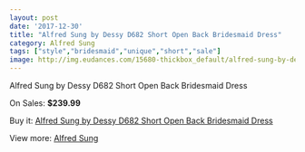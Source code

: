```yaml
---
layout: post
date: '2017-12-30'
title: "Alfred Sung by Dessy D682 Short Open Back Bridesmaid Dress"
category: Alfred Sung
tags: ["style","bridesmaid","unique","short","sale"]
image: http://img.eudances.com/15680-thickbox_default/alfred-sung-by-dessy-d682-short-open-back-bridesmaid-dress.jpg
---
```

Alfred Sung by Dessy D682 Short Open Back Bridesmaid Dress

On Sales: **$239.99**
<a href="https://www.eudances.com/en/alfred-sung/4630-alfred-sung-by-dessy-d682-short-open-back-bridesmaid-dress.html"><amp-img layout="responsive" width="600" height="600" src="//img.eudances.com/15680-thickbox_default/alfred-sung-by-dessy-d682-short-open-back-bridesmaid-dress.jpg" alt="Alfred Sung by Dessy D682 Short Open Back Bridesmaid Dress 0" /></a>
<a href="https://www.eudances.com/en/alfred-sung/4630-alfred-sung-by-dessy-d682-short-open-back-bridesmaid-dress.html"><amp-img layout="responsive" width="600" height="600" src="//img.eudances.com/15683-thickbox_default/alfred-sung-by-dessy-d682-short-open-back-bridesmaid-dress.jpg" alt="Alfred Sung by Dessy D682 Short Open Back Bridesmaid Dress 1" /></a>
<a href="https://www.eudances.com/en/alfred-sung/4630-alfred-sung-by-dessy-d682-short-open-back-bridesmaid-dress.html"><amp-img layout="responsive" width="600" height="600" src="//img.eudances.com/15682-thickbox_default/alfred-sung-by-dessy-d682-short-open-back-bridesmaid-dress.jpg" alt="Alfred Sung by Dessy D682 Short Open Back Bridesmaid Dress 2" /></a>
<a href="https://www.eudances.com/en/alfred-sung/4630-alfred-sung-by-dessy-d682-short-open-back-bridesmaid-dress.html"><amp-img layout="responsive" width="600" height="600" src="//img.eudances.com/15681-thickbox_default/alfred-sung-by-dessy-d682-short-open-back-bridesmaid-dress.jpg" alt="Alfred Sung by Dessy D682 Short Open Back Bridesmaid Dress 3" /></a>

Buy it: [Alfred Sung by Dessy D682 Short Open Back Bridesmaid Dress](https://www.eudances.com/en/alfred-sung/4630-alfred-sung-by-dessy-d682-short-open-back-bridesmaid-dress.html "Alfred Sung by Dessy D682 Short Open Back Bridesmaid Dress")

View more: [Alfred Sung](https://www.eudances.com/en/52-alfred-sung "Alfred Sung")